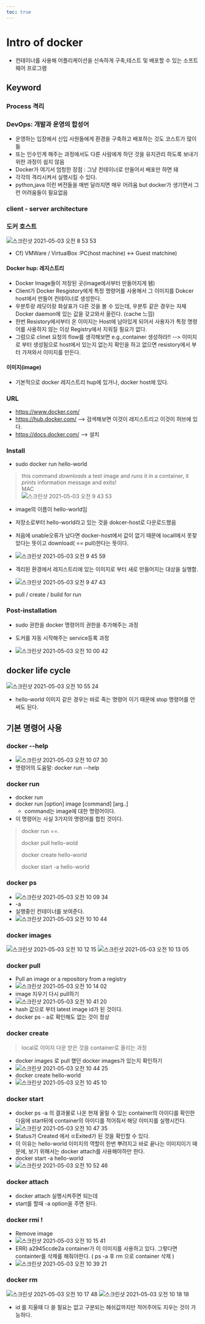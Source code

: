 ```yaml
---
toc: true
---
```


# Intro of docker 
* 컨테이너를 사용해 어플리케이션을 신속하게 구축,테스트 및 배포할 수 있는 소프트 웨어 프로그램
## Keyword
### Process 격리
### DevOps: 개발과 운영의 합성어 
  * 운영하는 입장에서 신입 사원들에게 환경을 구축하고 배포하는 것도 코스트가 많이 듦
  * 또는 인수인계 해주는 과정에서도 다른 사람에게 하던 것을 유지관리 하도록 보내기 위한 과정이 쉽지 않음
  * Docker가 여기서 엄청한 장점 : 그냥 컨테이너로 만들어서 배포만 하면 돼 
  * 각각의 격리시켜서 실행시킬 수 있다. 
  * python,java 이런 버전들을 매번 달라지면 매우 어려움 but docker가 생기면서 그런 어려움들이 필요없음    
### client - server architecture
### 도커 호스트
![스크린샷 2021-05-03 오전 8 53 53](https://user-images.githubusercontent.com/67637935/116831900-18680080-abed-11eb-9b62-39929555732a.png)
* Cf) VMWare / VirtualBox :PC(host machine) <-> Guest 
matchine)
#### Docker hup: 레지스트리
* Docker Image들이 저장된 곳(Image에서부터 만들어지게 됌)
* Client가 Docker Resgistory에게 특정 명령어를 사용해서 그 이미지를 Dokcer host에서 만들어 컨테이너로 생성한다.
* 우분투랑 레딧이랑 화살표가 다른 것을 볼 수 있는데, 우분투 같은 경우는 자체 Docker daemon에 있는 값을 갖고와서 올린다. (cache 느낌)
* 한번 Resistory에서부터 온 이미지는 Host에 남아있게 되어서 사용자가 특정 명령어를 사용하지 않는 이상 Registry에서 지워질 필요가 없다.
* 그럼으로 clinet 요청의 flow를 생각해보면 e.g.,container 생성하라!! --> 이미지로 부터 생성됨으로 host에서 있는지 없는지 확인을 하고 없으면 resistory에서 부터 가져와서 이미지를 만든다.

#### 이미지(image)
* 기본적으로 docker 레지스트리 hup에 있거나, docker host에 있다.

### URL
* https://www.docker.com/
* https://hub.docker.com/ --> 검색해보면 이것이 레지스트리고 이것이 허브에 있다.
* https://docs.docker.com/ --> 설치

### Install
* sudo docker run hello-world
> this command *downloads* a test image and *runs* it in a container, it *prints* information message and exits!  
> MAC   
> ![스크린샷 2021-05-03 오전 9 43 53](https://user-images.githubusercontent.com/67637935/116833427-135a7f80-abf4-11eb-9bf2-8719efe0e068.png)
* image의 이름이 hello-world임
* 저장소로부터 hello-world라고 있는 것을 dokcer-host로 다운로드했음
* 처음에 unable오류가 났다면 docker-host에서 값이 없기 때문에 locall에서 못찾았다는 뜻이고 download( == pull)한다는 뜻이다.

* ![스크린샷 2021-05-03 오전 9 45 59](https://user-images.githubusercontent.com/67637935/116833494-603e5600-abf4-11eb-89cd-d4a442c1e342.png)
* 격리된 환경에서 레지스트리에 있는 이미지로 부터 새로 만들어지는 대상을 실행함.  
* ![스크린샷 2021-05-03 오전 9 47 43](https://user-images.githubusercontent.com/67637935/116833953-f5424e80-abf6-11eb-9fc5-90186c792cc8.png)
* pull / create / build for run 

### Post-installation
 * sudo 권한을 docker 명령어의 권한을 추가해주는 과정
 * 도커를 자동 시작해주는 service등록 과정
 
* ![스크린샷 2021-05-03 오전 10 00 42](https://user-images.githubusercontent.com/67637935/116833847-6d5c4480-abf6-11eb-9417-678e8bcc11e8.png)

## docker life cycle
![스크린샷 2021-05-03 오전 10 55 24](https://user-images.githubusercontent.com/67637935/116835597-26724d00-abfe-11eb-8899-31f72eba01f2.png)
* hello-world 이미지 같은 경우는 바로 죽는 명령어 이기 때문에 stop 명령어를 안써도 된다.


## 기본 명령어 사용
### docker --help
* ![스크린샷 2021-05-03 오전 10 07 30](https://user-images.githubusercontent.com/67637935/116834051-6255e400-abf7-11eb-9c1b-a839bb0b60bd.png)
* 명령어의 도움말: docker run --help
### docker run
* docker run <image>
* docker run [option] image [command] [arg..]
  * command는 image에 대한 명령어이다.
* 이 명령어는 사실 3가지의 명령어를 합친 것이다.
> docker run ==.       
> 
> docker pull hello-wold 
> 
> docker create hello-world 
> 
> docker start -a hello-world  
> 

### docker ps
* ![스크린샷 2021-05-03 오전 10 09 34](https://user-images.githubusercontent.com/67637935/116834143-ab0d9d00-abf7-11eb-9377-ab77e4fe370f.png)
* -a
 * 실행중인 컨테이너를 보여준다.
 * ![스크린샷 2021-05-03 오전 10 10 44](https://user-images.githubusercontent.com/67637935/116834171-d3959700-abf7-11eb-84a3-96f5c653a066.png)


### docker images
![스크린샷 2021-05-03 오전 10 12 15](https://user-images.githubusercontent.com/67637935/116834229-09d31680-abf8-11eb-8c1f-2445e2e9b87d.png)
![스크린샷 2021-05-03 오전 10 13 05](https://user-images.githubusercontent.com/67637935/116834251-28391200-abf8-11eb-9fc1-1cbdaf6f415c.png)

### docker pull <image>
* Pull an image or a repository from a registry
* ![스크린샷 2021-05-03 오전 10 14 02](https://user-images.githubusercontent.com/67637935/116834285-4a329480-abf8-11eb-9bdb-a2b3b59f5eb1.png)
* image 지우기 다시 pull하기
* ![스크린샷 2021-05-03 오전 10 41 20](https://user-images.githubusercontent.com/67637935/116835120-1ce7e580-abfc-11eb-8213-5efa72ad29c3.png)
* hash 값으로 부터 latest image id가 된 것이다.
* docker ps - a로 확인해도 없는 것이 정상

### docker create <image>
> local로 이미지 다운 받은 것을 container로 올리는 과정 
* docker images 로 pull 했던 docker images가 있는지 확인하기
* ![스크린샷 2021-05-03 오전 10 44 25](https://user-images.githubusercontent.com/67637935/116835225-8a941180-abfc-11eb-8485-e07d9934da8c.png)
* docker create hello-world
* ![스크린샷 2021-05-03 오전 10 45 10](https://user-images.githubusercontent.com/67637935/116835251-a3042c00-abfc-11eb-8155-6fdd56aa3b4d.png)

### docker start <container>
* docker ps -a 의 결과물로 나온 현재 올릴 수 있는 container의 아이디를 확인한 다음에 start뒤에 container의 아이디를 적어줘서 해당 이미지를 실행시킨다.
* ![스크린샷 2021-05-03 오전 10 47 35](https://user-images.githubusercontent.com/67637935/116835340-fb3b2e00-abfc-11eb-90e8-f634430a7fe5.png)
* Status가 Created 에서 ㄸExited가 된 것을 확인할 수 있다.
* 이 이유는 hello-world 이미지의 역할이 한번 뿌려지고 바로 끝나는 이미지이기 때문에, 보기 위해서는 docker attach를 사용해야하만 한다.
* docker start -a hello-world
* ![스크린샷 2021-05-03 오전 10 52 46](https://user-images.githubusercontent.com/67637935/116835493-b368d680-abfd-11eb-882a-7a0a1da5d567.png)

### docker attach <container>
* docker attach 실행시켜주면 되는데
* start를 할때 -a option을 주면 된다.


### docker rmi <image>!

* Remove image
* ![스크린샷 2021-05-03 오전 10 15 41](https://user-images.githubusercontent.com/67637935/116834330-84039b00-abf8-11eb-804a-b92cbb444e24.png)
* ERR) a2945ccde2a container가 이 이미지를 사용하고 있다. 그렇다면 containter를 삭제를 해줘야한다. ( ps -a 후 rm 으로 container 삭제 ) 
* ![스크린샷 2021-05-03 오전 10 39 21](https://user-images.githubusercontent.com/67637935/116835069-d2feff80-abfb-11eb-8b9a-a190267b0c6c.png)

### docker rm <id> 
![스크린샷 2021-05-03 오전 10 17 48](https://user-images.githubusercontent.com/67637935/116834403-d0e77180-abf8-11eb-8e73-424dec62b999.png)
![스크린샷 2021-05-03 오전 10 18 18](https://user-images.githubusercontent.com/67637935/116834412-e2307e00-abf8-11eb-9082-6f503314cdb4.png)

 * id 를 지울때 다 쓸 필요는 없고 구분되는 해쉬값까지만 적어주어도 지우는 것이 가능하다.
